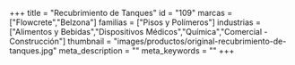 +++
title = "Recubrimiento de Tanques"
id = "109"
marcas = ["Flowcrete","Belzona"]
familias = ["Pisos y Polímeros"]
industrias = ["Alimentos y Bebidas","Dispositivos Médicos","Química","Comercial - Construcción"]
thumbnail = "images/productos/original-recubrimiento-de-tanques.jpg"
meta_description = ""
meta_keywords = ""
+++
